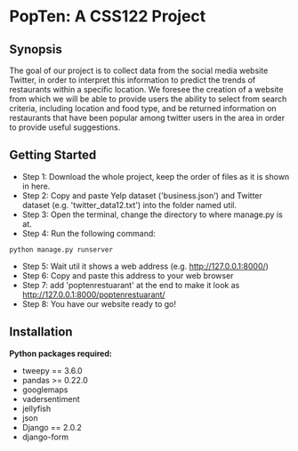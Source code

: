 # PopTen: A CSS122 Project

## Synopsis
The goal of our project is to collect data from the social media website Twitter, in order to interpret this information to predict the trends of restaurants within a specific location.  We foresee the creation of a website from which we will be able to provide users the ability to select from search criteria, including location and food type, and be returned information on restaurants that have been popular among twitter users in the area in order to provide useful suggestions.

## Getting Started
- Step 1: Download the whole project, keep the order of files as it is shown in here.
- Step 2: Copy and paste Yelp dataset ('business.json') and Twitter dataset (e.g. 'twitter_data12.txt') into the folder named util.
- Step 3: Open the terminal, change the directory to where manage.py is at.
- Step 4: Run the following command:
```
python manage.py runserver
```
- Step 5: Wait util it shows a web address (e.g. http://127.0.0.1:8000/)
- Step 6: Copy and paste this address to your web browser
- Step 7: add 'poptenrestuarant' at the end to make it look as http://127.0.0.1:8000/poptenrestuarant/
- Step 8: You have our website ready to go!

## Installation
**Python packages required:**
- tweepy == 3.6.0
- pandas >= 0.22.0
- googlemaps
- vadersentiment
- jellyfish
- json
- Django == 2.0.2
- django-form
